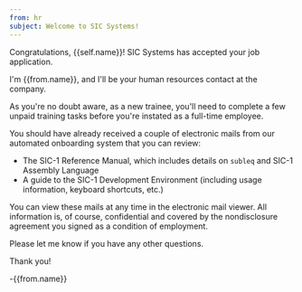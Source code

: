```yaml
---
from: hr
subject: Welcome to SIC Systems!
---
```

Congratulations, {{self.name}}! SIC Systems has accepted your job application.

I'm {{from.name}}, and I'll be your human resources contact at the company.

As you're no doubt aware, as a new trainee, you'll need to complete a few unpaid training tasks before you're instated as a full-time employee.

You should have already received a couple of electronic mails from our automated onboarding system that you can review:

* The SIC-1 Reference Manual, which includes details on `subleq` and SIC-1 Assembly Language
* A guide to the SIC-1 Development Environment (including usage information, keyboard shortcuts, etc.)

You can view these mails at any time in the electronic mail viewer. All information is, of course, confidential and covered by the nondisclosure agreement you signed as a condition of employment.

Please let me know if you have any other questions.

Thank you!

-{{from.name}}
